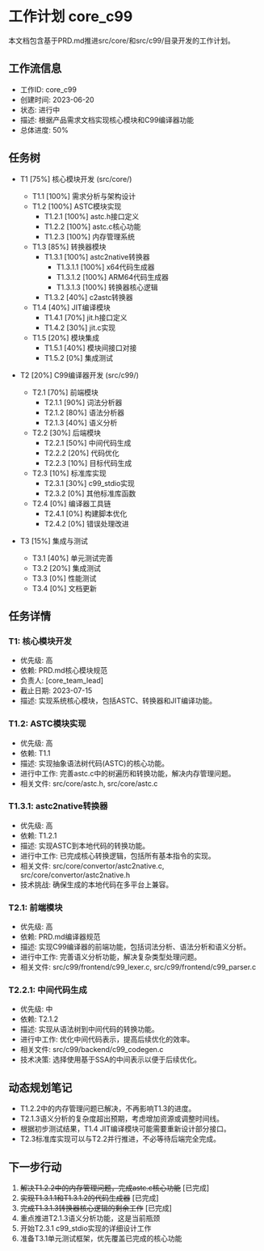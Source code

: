 # 工作计划 core_c99

本文档包含基于PRD.md推进src/core/和src/c99/目录开发的工作计划。

## 工作流信息
- 工作ID: core_c99
- 创建时间: 2023-06-20
- 状态: 进行中
- 描述: 根据产品需求文档实现核心模块和C99编译器功能
- 总体进度: 50%

## 任务树

- T1 [75%] 核心模块开发 (src/core/)
  - T1.1 [100%] 需求分析与架构设计
  - T1.2 [100%] ASTC模块实现
    - T1.2.1 [100%] astc.h接口定义
    - T1.2.2 [100%] astc.c核心功能
    - T1.2.3 [100%] 内存管理系统
  - T1.3 [85%] 转换器模块
    - T1.3.1 [100%] astc2native转换器
      - T1.3.1.1 [100%] x64代码生成器
      - T1.3.1.2 [100%] ARM64代码生成器
      - T1.3.1.3 [100%] 转换器核心逻辑
    - T1.3.2 [40%] c2astc转换器
  - T1.4 [40%] JIT编译模块
    - T1.4.1 [70%] jit.h接口定义
    - T1.4.2 [30%] jit.c实现
  - T1.5 [20%] 模块集成
    - T1.5.1 [40%] 模块间接口对接
    - T1.5.2 [0%] 集成测试

- T2 [20%] C99编译器开发 (src/c99/)
  - T2.1 [70%] 前端模块
    - T2.1.1 [90%] 词法分析器
    - T2.1.2 [80%] 语法分析器
    - T2.1.3 [40%] 语义分析
  - T2.2 [30%] 后端模块
    - T2.2.1 [50%] 中间代码生成
    - T2.2.2 [20%] 代码优化
    - T2.2.3 [10%] 目标代码生成
  - T2.3 [10%] 标准库实现
    - T2.3.1 [30%] c99_stdio实现
    - T2.3.2 [0%] 其他标准库函数
  - T2.4 [0%] 编译器工具链
    - T2.4.1 [0%] 构建脚本优化
    - T2.4.2 [0%] 错误处理改进

- T3 [15%] 集成与测试
  - T3.1 [40%] 单元测试完善
  - T3.2 [20%] 集成测试
  - T3.3 [0%] 性能测试
  - T3.4 [0%] 文档更新

## 任务详情

### T1: 核心模块开发
- 优先级: 高
- 依赖: PRD.md核心模块规范
- 负责人: [core_team_lead]
- 截止日期: 2023-07-15
- 描述: 实现系统核心模块，包括ASTC、转换器和JIT编译功能。

### T1.2: ASTC模块实现
- 优先级: 高
- 依赖: T1.1
- 描述: 实现抽象语法树代码(ASTC)的核心功能。
- 进行中工作: 完善astc.c中的树遍历和转换功能，解决内存管理问题。
- 相关文件: src/core/astc.h, src/core/astc.c

### T1.3.1: astc2native转换器
- 优先级: 高
- 依赖: T1.2.1
- 描述: 实现ASTC到本地代码的转换功能。
- 进行中工作: 已完成核心转换逻辑，包括所有基本指令的实现。
- 相关文件: src/core/convertor/astc2native.c, src/core/convertor/astc2native.h
- 技术挑战: 确保生成的本地代码在多平台上兼容。

### T2.1: 前端模块
- 优先级: 高
- 依赖: PRD.md编译器规范
- 描述: 实现C99编译器的前端功能，包括词法分析、语法分析和语义分析。
- 进行中工作: 完善语义分析功能，解决复杂类型处理问题。
- 相关文件: src/c99/frontend/c99_lexer.c, src/c99/frontend/c99_parser.c

### T2.2.1: 中间代码生成
- 优先级: 中
- 依赖: T2.1.2
- 描述: 实现从语法树到中间代码的转换功能。
- 进行中工作: 优化中间代码表示，提高后续优化的效率。
- 相关文件: src/c99/backend/c99_codegen.c
- 技术决策: 选择使用基于SSA的中间表示以便于后续优化。

## 动态规划笔记

- T1.2.2中的内存管理问题已解决，不再影响T1.3的进度。
- T2.1.3语义分析的复杂度超出预期，考虑增加资源或调整时间线。
- 根据初步测试结果，T1.4 JIT编译模块可能需要重新设计部分接口。
- T2.3标准库实现可以与T2.2并行推进，不必等待后端完全完成。

## 下一步行动

1. ~~解决T1.2.2中的内存管理问题，完成astc.c核心功能~~ [已完成]
2. ~~实现T1.3.1.1和T1.3.1.2的代码生成器~~ [已完成]
3. ~~完成T1.3.1.3转换器核心逻辑的剩余工作~~ [已完成]
4. 重点推进T2.1.3语义分析功能，这是当前瓶颈
5. 开始T2.3.1 c99_stdio实现的详细设计工作
6. 准备T3.1单元测试框架，优先覆盖已完成的核心功能
